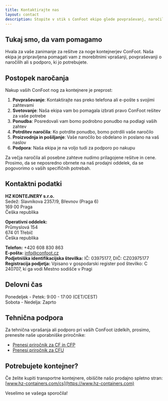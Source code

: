 ```yaml
---
title: Kontaktirajte nas
layout: contact
description: Stopite v stik s ConFoot ekipo glede povpraševanj, naročil in podpore.
---
```


## Tukaj smo, da vam pomagamo

Hvala za vaše zanimanje za rešitve za noge kontejnerjev ConFoot. Naša ekipa je pripravljena pomagati vam z morebitnimi vprašanji, povpraševanji o naročilih ali s podporo, ki jo potrebujete.

## Postopek naročanja

Nakup vaših ConFoot nog za kontejnere je preprost:

1. **Povpraševanje**: Kontaktirajte nas preko telefona ali e-pošte s svojimi zahtevami
2. **Svetovanje**: Naša ekipa vam bo pomagala izbrati pravo ConFoot rešitev za vaše potrebe
3. **Ponudba**: Posredovali vam bomo podrobno ponudbo na podlagi vaših zahtev
4. **Potrditev naročila**: Ko potrdite ponudbo, bomo potrdili vaše naročilo
5. **Proizvodnja in pošiljanje**: Vaše naročilo bo obdelano in poslano na vaš naslov
6. **Podpora**: Naša ekipa je na voljo tudi za podporo po nakupu

Za večja naročila ali posebne zahteve nudimo prilagojene rešitve in cene. Prosimo, da se neposredno obrnete na naš prodajni oddelek, da se pogovorimo o vaših specifičnih potrebah.

## Kontaktni podatki

**HZ KONTEJNERY s.r.o.**  
Sedež: Slavníkova 2357/9, Břevnov (Praga 6)  
169 00 Praga  
Češka republika

**Operativni oddelek:**  
Průmyslová 154  
674 01 Třebíč  
Češka republika

**Telefon:** +420 608 830 863  
**E-pošta:** [info@confoot.cz](mailto:info@confoot.cz)  
**Podjetniška identifikacijska številka:** IČ: 03975177, DIČ: CZ03975177  
**Registracija podjetja:** Vpisano v gospodarski register pod številko: C 240707, ki ga vodi Mestno sodišče v Pragi

## Delovni čas

Ponedeljek - Petek: 9:00 - 17:00 (CET/CEST)  
Sobota - Nedelja: Zaprto

## Tehnična podpora

Za tehnična vprašanja ali podporo pri vaših ConFoot izdelkih, prosimo, prenesite naše uporabniške priročnike:
- [Prenesi priročnik za CF in CFP](/wp-content/uploads/2021/07/confoot_navod-k-pouziti_CZ.pdf)
- [Prenesi priročnik za CFU](/wp-content/uploads/2022/02/confoot_CFU_navod-k-pouziti_CZ.pdf)

## Potrebujete kontejner?

Če želite kupiti transportne kontejnere, obiščite našo prodajno spletno stran:
[www.hz-containers.com/cs](https://www.hz-containers.com)

Veselimo se vašega sporočila!